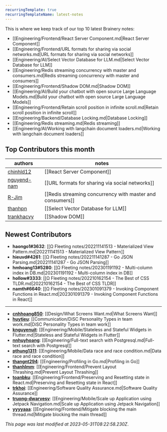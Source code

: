 ```yaml
---
recurringTemplate: true
recurringTemplateName: latest-notes
---
```


This is where we keep track of our top 10 latest Brainery notes:

- [[Engineering/Frontend/React Server Component.md|React Server Component]]
- [[Engineering/Frontend/URL formats for sharing via social networks.md|URL formats for sharing via social networks]]
- [[Engineering/AI/Select Vector Database for LLM.md|Select Vector Database for LLM]]
- [[Engineering/Redis streaming concurrency with master and consumers.md|Redis streaming concurrency with master and consumers]]
- [[Engineering/Frontend/Shadow DOM.md|Shadow DOM]]
- [[Engineering/AI/Build your chatbot with open source Large Language Models.md|Build your chatbot with open source Large Language Models]]
- [[Engineering/Frontend/Retain scroll position in infinite scroll.md|Retain scroll position in infinite scroll]]
- [[Engineering/Backend/Database Locking.md|Database Locking]]
- [[Engineering/Redis streaming.md|Redis streaming]]
- [[Engineering/AI/Working with langchain document loaders.md|Working with langchain document loaders]]


## Top Contributors this month

| authors | notes |
| ------- | ----- |
| [chinhld12](https://github.com/chinhld12) |  [[React Server Component]]<br>|
| [nguyend-nam](https://github.com/nguyend-nam) |  [[URL formats for sharing via social networks]]<br>|
| [R-Jim](https://github.com/R-Jim) |  [[Redis streaming concurrency with master and consumers]]<br>|
| [thanhpn](https://github.com/thanhpn) |  [[Select Vector Database for LLM]]<br>|
| [trankhacvy](https://github.com/trankhacvy) |  [[Shadow DOM]]<br>|



## Newest Contributors

- **haongo1#3632**: [[Ω Fleeting notes/202211141513 - Materialized View Pattern.md|202211141513 - Materialized View Pattern]]
- **hieuvd#4261**: [[Ω Fleeting notes/202211141287 - Go JSON Parsing.md|202211141287 - Go JSON Parsing]]
- **hmhoang13#5280**: [[Ω Fleeting notes/202301191192 - Multi-column index in DB.md|202301191192 - Multi-column index in DB]]
- **hollow#3333**: [[Ω Fleeting notes/202210162154 - The Best of CSS TLDR.md|202210162154 - The Best of CSS TLDR]]
- **namth#6640**: [[Ω Fleeting notes/202301091379 - Invoking Component Functions in React.md|202301091379 - Invoking Component Functions in React]]

---
- **[cnhhoang850](https://github.com/cnhhoang850)**: [[Design/What Screens Want.md|What Screens Want]]
- **[huytieu](https://github.com/huytieu)**: [[Communication/DiSC Personality Types in team work.md|DiSC Personality Types in team work]]
- **[knguyenuit](https://github.com/knguyenuit)**: [[Engineering/Mobile/Stateless and Stateful Widgets in Flutter.md|Stateless and Stateful Widgets in Flutter]]
- **[nnhuyhoang](https://github.com/nnhuyhoang)**: [[Engineering/Full-text search with Postgresql.md|Full-text search with Postgresql]]
- **[pthung1311](https://github.com/pthung1311)**: [[Engineering/Mobile/Data race and race condition.md|Data race and race condition]]
- **[thangnt294](https://github.com/thangnt294)**: [[Engineering/Profiling in Go.md|Profiling in Go]]
- **[thanhlmm](https://github.com/thanhlmm)**: [[Engineering/Frontend/Prevent Layout Thrashing.md|Prevent Layout Thrashing]]
- **[toanbku](https://github.com/toanbku)**: [[Engineering/Frontend/Preserving and Resetting state in React.md|Preserving and Resetting state in React]]
- **[trkhoi](https://github.com/trkhoi)**: [[Engineering/Software Quality Assurance.md|Software Quality Assurance]]
- **[truong-dwarvesv](https://github.com/truong-dwarvesv)**: [[Engineering/Mobile/Scale up Application using Jetpack Navigation.md|Scale up Application using Jetpack Navigation]]
- **[yyyyaaa](https://github.com/yyyyaaa)**: [[Engineering/Frontend/Mitigate blocking the main thread.md|Mitigate blocking the main thread]]


*This page was last modified at 2023-05-31T08:22:58.230Z*.